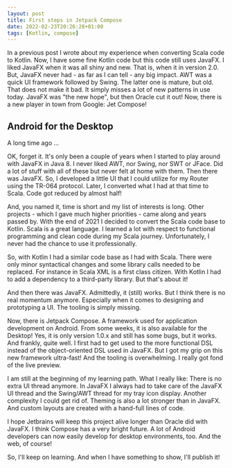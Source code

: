 ```yaml
---
layout: post
title: First steps in Jetpack Compose
date: 2022-02-23T20:26:28+01:00
tags: [Kotlin, compose]
---
```


In a previous post I wrote about my experience when converting Scala code to Kotlin. Now, I have some fine Kotlin code but this code still uses JavaFX. I liked JavaFX when it was all shiny and new. That is, when it in version 2.0. But, JavaFX never had - as far as I can tell - any big impact. AWT was a quick UI framework followed by Swing. The latter one is mature, but old. That does not make it bad. It simply misses a lot of new patterns in use today. JavaFX was "the new hope", but then Oracle cut it out! Now, there is a new player in town from Google: Jet Compose!

## Android for the Desktop

A long time ago ... 

OK, forget it. It's only been a couple of years when I started to play around with JavaFX in Java 8. I never liked AWT, nor Swing, nor SWT or JFace. Did a lot of stuff with all of these but never felt at home with them. Then there was JavaFX. So, I developed a little UI that I could utilize for my Router using the TR-064 protocol. Later, I converted what I had at that time to Scala. Code got reduced by almost half!

And, you named it, time is short and my list of interests is long. Other projects - which I gave much higher priorities - came along and years passed by. With the end of 2021 I decided to convert the Scala code base to Kotlin. Scala is a great language. I learned a lot with respect to functional programming and clean code during my Scala journey. Unfortunately,  I never had the chance to use it professionally.

So, with Kotlin I had a similar code base as I had with Scala. There were only minor syntactical changes and some library calls needed to be replaced. For instance in Scala XML is a first class citizen. With Kotlin I had to add a dependency to a third-party library. But that's about it!

And then there was JavaFX. Admittedly, it (still) works. But I think there is no real momentum anymore. Especially when it comes to designing and prototyping a UI. The tooling is simply missing.

Now, there is Jetpack Compose. A framework used for application development on Android. From some weeks, it is also available for the Desktop! Yes, it is only version 1.0.x and still has some bugs, but it works. And frankly, quite well. I first had to get used to the more functional DSL instead of the object-oriented DSL used in JavaFX. But I got my grip on this new framework ultra-fast! And the tooling is overwhelming. I really got fond of the live preview.

I am still at the beginning of my learning path. What I really like: There is no extra UI thread anymore. In JavaFX I always had to take care of the JavaFX UI thread and the Swing/AWT thread for my tray icon display. Another complexity I could get rid of. Theming is also a lot stronger than in JavaFX. And custom layouts are created with a hand-full lines of code.

I hope Jetbrains will keep this project alive longer than Oracle did with JavaFX. I think Compose has a very bright future. A lot of Android developers can now easily develop for desktop environments, too. And the web, of course!

So, I'll keep on learning. And when I have something to show, I'll publish it!


